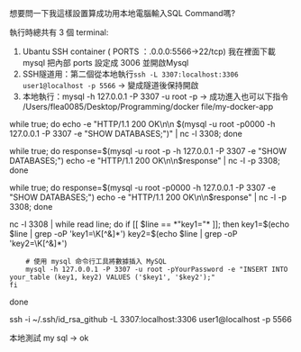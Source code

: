 想要問一下我這樣設置算成功用本地電腦輸入SQL Command嗎?

執行時總共有 3 個 terminal:

1. Ubantu SSH container  ( PORTS ：.0.0.0:5566->22/tcp)  我在裡面下載 mysql 把內部 ports 設定成 3006 並開啟Mysql
2. SSH隧道用：第二個從本地執行``ssh -L 3307:localhost:3306 user1@localhost -p 5566`` -> 變成隧道後保持開啟
  3. 本地執行：mysql -h 127.0.0.1 -P 3307 -u root -p -> 成功進入也可以下指令
/Users/flea0085/Desktop/Programming/docker file/my-docker-app


while true; do 
  echo -e "HTTP/1.1 200 OK\n\n $(mysql -u root -p0000 -h 127.0.0.1 -P 3307 -e "SHOW DATABASES;")" | nc -l 3308; 
done


while true; do 
  response=$(mysql -u root -p -h 127.0.0.1 -P 3307 -e "SHOW DATABASES;")
  echo -e "HTTP/1.1 200 OK\n\n$response" | nc -l -p 3308; 
done


while true; do 
  response=$(mysql -u root -p0000 -h 127.0.0.1 -P 3307 -e "SHOW DATABASES;")
  echo -e "HTTP/1.1 200 OK\n\n$response" | nc -l -p 3308; 
done



nc -l 3308 | while read line; do
    if [[ $line == *"key1="* ]]; then
        key1=$(echo $line | grep -oP 'key1=\K[^&]*')
        key2=$(echo $line | grep -oP 'key2=\K[^&]*')

        # 使用 mysql 命令行工具將數據插入 MySQL
        mysql -h 127.0.0.1 -P 3307 -u root -pYourPassword -e "INSERT INTO your_table (key1, key2) VALUES ('$key1', '$key2');"
    fi
done


ssh -i ~/.ssh/id_rsa_github -L 3307:localhost:3306 user1@localhost -p 5566



本地測試 my sql -> ok